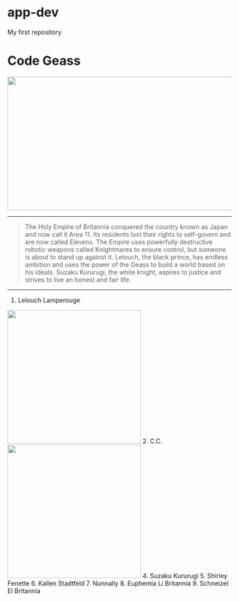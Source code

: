 # app-dev
My first repository
# **Code Geass**
<img src="https://m.media-amazon.com/images/S/pv-target-images/f6229414d529451c2677a18db912a09fc8ee78a78669cf7043acbc8d952a6f8c.jpg" width="1000" height="300"/>

---
>The Holy Empire of Britannia conquered the country known as Japan and now call it Area 11. Its residents lost their rights to self-govern and are now called Elevens. The Empire uses powerfully destructive robotic weapons called Knightmares to ensure control, but someone is about to stand up against it. Lelouch, the black prince, has endless ambition and uses the power of the Geass to build a world based on his ideals. Suzaku Kururugi, the white knight, aspires to justice and strives to live an honest and fair life.

---
1. Lelouch Lamperouge
<img src="https://static.wikia.nocookie.net/codegeass/images/6/6a/LelouchviBritannia.jpg/revision/latest?cb=20120107132514" width="300" height="300"/>
2. C.C.
<img src="https://static.wikia.nocookie.net/codegeass/images/f/f8/C.C.20.jpg/revision/latest?cb=20120108105947" width="300" height="300"/>
4. Suzaku Kururugi 
5. Shirley Fenette 
6. Kallen Stadtfeld 
7. Nunnally 
8. Euphemia Li Britannia 
9. Schneizel El Britannia
